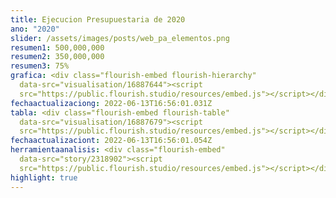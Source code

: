 ```yaml
---
title: Ejecucion Presupuestaria de 2020
ano: "2020"
slider: /assets/images/posts/web_pa_elementos.png
resumen1: 500,000,000
resumen2: 350,000,000
resumen3: 75%
grafica: <div class="flourish-embed flourish-hierarchy"
  data-src="visualisation/16887644"><script
  src="https://public.flourish.studio/resources/embed.js"></script></div>
fechaactualizaciong: 2022-06-13T16:56:01.031Z
tabla: <div class="flourish-embed flourish-table"
  data-src="visualisation/16887679"><script
  src="https://public.flourish.studio/resources/embed.js"></script></div>
fechaactualizaciont: 2022-06-13T16:56:01.054Z
herramientaanalisis: <div class="flourish-embed"
  data-src="story/2318902"><script
  src="https://public.flourish.studio/resources/embed.js"></script></div>
highlight: true
---
```

